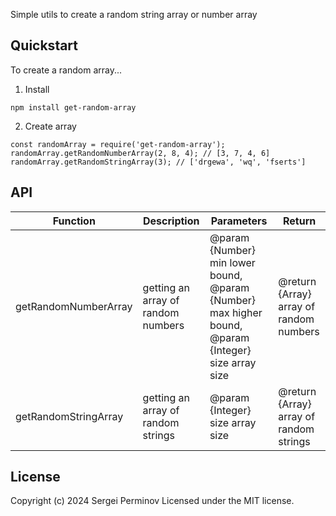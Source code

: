 Simple utils to create a random string array or number array

## Quickstart
To create a random array...

1. Install
```
npm install get-random-array 
```
2. Create array
```
const randomArray = require('get-random-array');
randomArray.getRandomNumberArray(2, 8, 4); // [3, 7, 4, 6] 
randomArray.getRandomStringArray(3); // ['drgewa', 'wq', 'fserts'] 
```
## API
| Function | Description | Parameters | Return |
|----------|----------|----------|----------|
| getRandomNumberArray | getting an array of random numbers | @param {Number} min lower bound, @param {Number} max higher bound, @param {Integer} size array size   | @return {Array} array of random numbers |
| getRandomStringArray | getting an array of random strings | @param {Integer} size array size   | @return {Array} array of random strings |


## License
Copyright (c) 2024 Sergei Perminov Licensed under the MIT license.